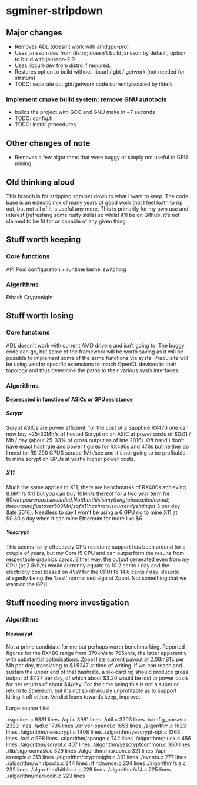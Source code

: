# sgminer-stripdown


## Major changes

- Removes ADL (doesn't work with amdgpu-pro)
- Uses jansson-dev from distro; doesn't build jansson by default; option to build with jansson-2.9
- Uses libcurl-dev from distro if required. 
- Restores option to build without libcurl / gbt / getwork (not needed for stratum)
- TODO: separate out gbt/getwork code currentlyisolated by ifdefs 

### Implement cmake build system; remove GNU autotools

- builds the project with GCC and GNU make in ~7 seconds
- TODO: config.h
- TODO: install procedures

## Other changes of note

- Removes a few algorithms that were buggy or simply not useful to GPU mining




## Old thinking aloud


This branch is for stripping sgminer down to what I want to keep. The code base is an eclectic mix of many years of 
good work that I feel loath to rip out, but not all of it is useful any more. This is primarily for my own use and 
interest (refreshing some rusty skills) so whilst it'll be on Github, it's not claimed to be fit for or capable of
any given thing.

## Stuff worth keeping

### Core functions

API
Pool configuration + runtime kernel switching

### Algorithms

Ethash
Cryptonight



## Stuff worth losing

### Core functions

ADL doesn't work with current AMD drivers and isn't going to. The buggy code can go, but some of the framework
will be worth saving as it will be possible to implement some of the same functions via sysfs. Prequisite will
be using vendor specific extensions to match OpenCL devices to their topology and thus determine the paths to
their various sysfs interfaces.

### Algorithms

#### Deprecated in function of ASICs or GPU resistance

##### Scrypt

Scrypt ASICs are power efficient; for the cost of a Sapphire RX470 one can now buy ~25-30Mh/s of hosted Scrypt on 
an ASIC at power costs of $0.01 / Mh / day (about 25-33% of gross output as of late 2016). Off hand I don't have
exact hashrate and power figures for RX480s and 470s but neither do I need to; R9 290 GPUS scrape 1Mh/sec and it's
not going to be profitable to mine scrypt on GPUs at vastly higher power costs.

##### X11

Much the same applies to X11; there are benchmarks of RX480s achieving 8.6Mh/s X11 but you can buy 10Mh/s thereof
for a two year term for $60 with power costs included. Not that this is anything to be excited about; the output
of just over 500 Mh/s of X11 hashrate is currently sitting at ~$3 per day (late 2016). Needless to say I won't be
using a 6 GPU rig to mine X11 at $0.30 a day when it can mine Ethereum for more like $6.

##### Yescrypt

This seems fairly effectively GPU resistant; support has been around for a couple of years, but my Core i5 CPU 
and can outperform the results from respectable graphics cards. Either way, the output generated even from my
CPU (at 2.8kh/s) would currently equate to 10.2 cents / day and the electricity cost (based on 45W for the CPU)
to 14.6 cents / day; despite allegedly being the 'best' normalised algo at Zpool. Not something that we want on
the GPU.




## Stuff needing more investigation

### Algorithms

#### Neoscrypt

Not a prime candidate for me but perhaps worth benchmarking. Reported figures for the RX480 range from 370kh/s to
795kh/s, the latter apparently with substantial optimisations. Zpool lists current payout at 2.08mBTc per Mh per 
day, translating to $1.5247 at time of writing. If we can reach and sustain the upper end of that hashrate, a 
six-card rig should produce gross output of $7.27 per day, of which about $3.20 would be lost to power costs for
net returns of about $4/day. For the time being this is not a superior return to Ethereum, but it's not so obviously 
unprofitable as to support killing it off either. Verdict leans towards keep, improve.



Large source files

./sgminer.c 9331 lines
./api.c 3981 lines
./util.c 3203 lines
./config_parser.c 2323 lines
./adl.c 1795 lines
./driver-opencl.c 1653 lines
./algorithm.c 1623 lines
./algorithm/neoscrypt.c 1408 lines
./algorithm/yescrypt-opt.c 1363 lines
./ocl.c 998 lines
./algorithm/sponge.c 742 lines
./algorithm/pluck.c 456 lines
./algorithm/scrypt.c 407 lines
./algorithm/yescryptcommon.c 360 lines
./lib/sigprocmask.c 329 lines
./algorithm/maxcoin.c 321 lines
./api-example.c 313 lines
./algorithm/cryptonight.c 301 lines
./events.c 277 lines
./algorithm/whirlpoolx.c 244 lines
./findnonce.c 234 lines
./algorithm/sia.c 232 lines
./algorithm/bitblock.c 229 lines
./algorithm/x14.c 225 lines
./algorithm/marucoin.c 223 lines

